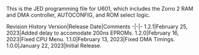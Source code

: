 This is the JED programming file for U601, which includes the Zorro 2 RAM and DMA controller, AUTOCONFIG, and ROM select logic.

Revision History
Version|Release Date|Comments
-|-|-
1.2.1|February 25, 2023|Added delay to accomodate 200ns EPROMs.
1.2.0|February 16, 2023|Fixed CPU Menu.
1.1.0|February 13, 2023|Fixed DMA Timings.
1.0.0|January 22, 2023|Initial Release.

